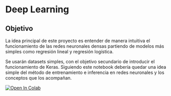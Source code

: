 # Deep Learning

## Objetivo

La idea principal de este proyecto es entender de manera intuitiva el funcionamiento de las redes neuronales densas partiendo de modelos más simples como regresión lineal y regresión logística. 

Se usarán datasets simples, con el objetivo secundario de introducir el funcionamiento de Keras. Siguiendo este notebook debería quedar una idea simple del método de entrenamiento e inferencia en redes neuronales y los conceptos que los acompañan.

[![Open In Colab](https://colab.research.google.com/assets/colab-badge.svg)](https://github.com/JuanCruzC97/ml-stuff/blob/b36f2ce41e244aa3fa9d9989d9bbf0440bf493d7/intro-deep-learning/models-as-neurons.ipynb)
